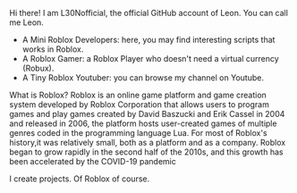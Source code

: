Hi there! I am L30Nofficial, the official GitHub account of Leon. You can call me Leon.

- A Mini Roblox Developers: here, you may find interesting scripts that works in Roblox.
- A Roblox Gamer: a Roblox Player who doesn't need a virtual currency (Robux).
- A Tiny Roblox Youtuber: you can browse my channel on Youtube.

What is Roblox?
Roblox is an online game platform and game creation system developed by Roblox Corporation that allows users to program games and play games created by David Baszucki and Erik Cassel in 2004
and released in 2006, the platform hosts user-created games of multiple genres coded in the programming language Lua. For most of Roblox's history,it was relatively small, both as a platform
and as a company. Roblox began to grow rapidly in the second half of the 2010s, and this growth has been accelerated by the COVID-19 pandemic

I create projects. Of Roblox of course.
